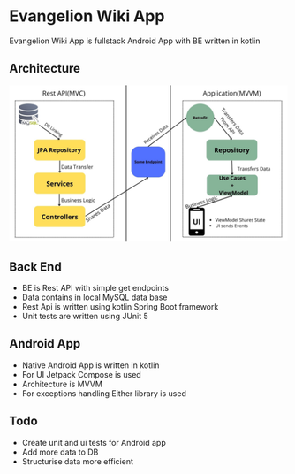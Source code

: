 # Evangelion Wiki App

Evangelion Wiki App is fullstack Android App with BE written in kotlin

## Architecture

![Architecture](ReadmeRes/Architecture.jpg)

## Back End

- BE is Rest API with simple get endpoints
- Data contains in local MySQL data base
- Rest Api is written using kotlin Spring Boot framework
- Unit tests are written using JUnit 5

## Android App

- Native Android App is written in kotlin
- For UI Jetpack Compose is used
- Architecture is MVVM
- For exceptions handling Either library is used

## Todo

- Create unit and ui tests for Android app
- Add more data to DB
- Structurise data more efficient